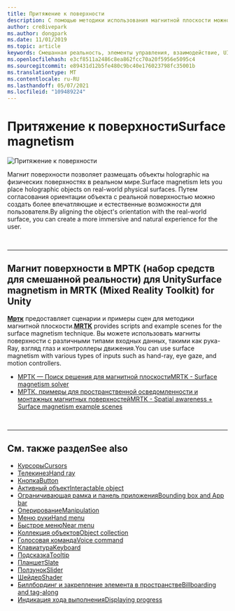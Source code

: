 ```yaml
---
title: Притяжение к поверхности
description: С помощью методики использования магнитной плоскости можно поместить объект holographic в реальную физическую поверхность.
author: cre8ivepark
ms.author: dongpark
ms.date: 11/01/2019
ms.topic: article
keywords: Смешанная реальность, элементы управления, взаимодействие, UI, UX, гарнитура смешанной реальности, гарнитура Windows Mixed Reality, гарнитура виртуальной реальности, HoloLens, МРТК, набор средств для смешанной реальности, магнит поверхности
ms.openlocfilehash: e3cf8511a2486c8ea862fcc70a20f5956e5095c4
ms.sourcegitcommit: e89431d12b5fe480c9bc40e176023798fc35001b
ms.translationtype: MT
ms.contentlocale: ru-RU
ms.lasthandoff: 05/07/2021
ms.locfileid: "109489224"
---
```

# <a name="surface-magnetism"></a><span data-ttu-id="9a78d-104">Притяжение к поверхности</span><span class="sxs-lookup"><span data-stu-id="9a78d-104">Surface magnetism</span></span>

![Притяжение к поверхности](images/MRTK_SurfaceMagnetism.gif)

<span data-ttu-id="9a78d-106">Магнит поверхности позволяет размещать объекты holographic на физических поверхностях в реальном мире.</span><span class="sxs-lookup"><span data-stu-id="9a78d-106">Surface magnetism lets you place holographic objects on real-world physical surfaces.</span></span> <span data-ttu-id="9a78d-107">Путем согласования ориентации объекта с реальной поверхностью можно создать более впечатляющие и естественные возможности для пользователя.</span><span class="sxs-lookup"><span data-stu-id="9a78d-107">By aligning the object's orientation with the real-world surface, you can create a more immersive and natural experience for the user.</span></span>

<br>

---

## <a name="surface-magnetism-in-mrtk-mixed-reality-toolkit-for-unity"></a><span data-ttu-id="9a78d-108">Магнит поверхности в МРТК (набор средств для смешанной реальности) для Unity</span><span class="sxs-lookup"><span data-stu-id="9a78d-108">Surface magnetism in MRTK (Mixed Reality Toolkit) for Unity</span></span>

<span data-ttu-id="9a78d-109">**[Мртк](https://github.com/Microsoft/MixedRealityToolkit-Unity)** предоставляет сценарии и примеры сцен для методики магнитной плоскости.</span><span class="sxs-lookup"><span data-stu-id="9a78d-109">**[MRTK](https://github.com/Microsoft/MixedRealityToolkit-Unity)** provides scripts and example scenes for the surface magnetism technique.</span></span> <span data-ttu-id="9a78d-110">Вы можете использовать магниты поверхности с различными типами входных данных, такими как рука-Ray, взгляд глаз и контроллеры движения.</span><span class="sxs-lookup"><span data-stu-id="9a78d-110">You can use surface magnetism with various types of inputs such as hand-ray, eye gaze, and motion controllers.</span></span>

* [<span data-ttu-id="9a78d-111">МРТК — Поиск решения для магнитной плоскости</span><span class="sxs-lookup"><span data-stu-id="9a78d-111">MRTK - Surface magnetism solver</span></span>](https://docs.microsoft.com/windows/mixed-reality/mrtk-unity/features/ux-building-blocks/solvers/solver#surfacemagnetism)
* [<span data-ttu-id="9a78d-112">МРТК. примеры для пространственной осведомленности и монтажных магнитных поверхностей</span><span class="sxs-lookup"><span data-stu-id="9a78d-112">MRTK - Spatial awareness + Surface magnetism example scenes</span></span>](https://github.com/microsoft/MixedRealityToolkit-Unity/blob/main/Assets/MRTK/Examples/Demos/Solvers/Scenes/SurfaceMagnetismSpatialAwarenessExample.unity)

<br>

---

## <a name="see-also"></a><span data-ttu-id="9a78d-113">См. также раздел</span><span class="sxs-lookup"><span data-stu-id="9a78d-113">See also</span></span>

* [<span data-ttu-id="9a78d-114">Курсоры</span><span class="sxs-lookup"><span data-stu-id="9a78d-114">Cursors</span></span>](cursors.md)
* [<span data-ttu-id="9a78d-115">Телекинез</span><span class="sxs-lookup"><span data-stu-id="9a78d-115">Hand ray</span></span>](point-and-commit.md)
* [<span data-ttu-id="9a78d-116">Кнопка</span><span class="sxs-lookup"><span data-stu-id="9a78d-116">Button</span></span>](button.md)
* [<span data-ttu-id="9a78d-117">Активный объект</span><span class="sxs-lookup"><span data-stu-id="9a78d-117">Interactable object</span></span>](interactable-object.md)
* [<span data-ttu-id="9a78d-118">Ограничивающая рамка и панель приложения</span><span class="sxs-lookup"><span data-stu-id="9a78d-118">Bounding box and App bar</span></span>](app-bar-and-bounding-box.md)
* [<span data-ttu-id="9a78d-119">Оперирование</span><span class="sxs-lookup"><span data-stu-id="9a78d-119">Manipulation</span></span>](direct-manipulation.md)
* [<span data-ttu-id="9a78d-120">Меню руки</span><span class="sxs-lookup"><span data-stu-id="9a78d-120">Hand menu</span></span>](hand-menu.md)
* [<span data-ttu-id="9a78d-121">Быстрое меню</span><span class="sxs-lookup"><span data-stu-id="9a78d-121">Near menu</span></span>](near-menu.md)
* [<span data-ttu-id="9a78d-122">Коллекция объектов</span><span class="sxs-lookup"><span data-stu-id="9a78d-122">Object collection</span></span>](object-collection.md)
* [<span data-ttu-id="9a78d-123">Голосовая команда</span><span class="sxs-lookup"><span data-stu-id="9a78d-123">Voice command</span></span>](voice-input.md)
* [<span data-ttu-id="9a78d-124">Клавиатура</span><span class="sxs-lookup"><span data-stu-id="9a78d-124">Keyboard</span></span>](keyboard.md)
* [<span data-ttu-id="9a78d-125">Подсказка</span><span class="sxs-lookup"><span data-stu-id="9a78d-125">Tooltip</span></span>](tooltip.md)
* [<span data-ttu-id="9a78d-126">Планшет</span><span class="sxs-lookup"><span data-stu-id="9a78d-126">Slate</span></span>](slate.md)
* [<span data-ttu-id="9a78d-127">Ползунок</span><span class="sxs-lookup"><span data-stu-id="9a78d-127">Slider</span></span>](slider.md)
* [<span data-ttu-id="9a78d-128">Шейдер</span><span class="sxs-lookup"><span data-stu-id="9a78d-128">Shader</span></span>](shader.md)
* [<span data-ttu-id="9a78d-129">Биллбординг и закрепление элемента в пространстве</span><span class="sxs-lookup"><span data-stu-id="9a78d-129">Billboarding and tag-along</span></span>](billboarding-and-tag-along.md)
* [<span data-ttu-id="9a78d-130">Индикация хода выполнения</span><span class="sxs-lookup"><span data-stu-id="9a78d-130">Displaying progress</span></span>](progress.md)
